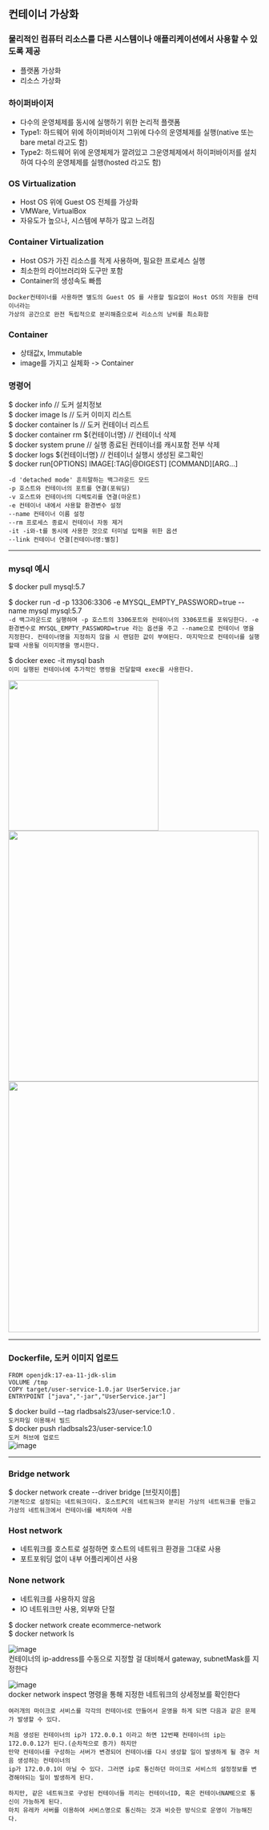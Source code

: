 ## 컨테이너 가상화
### **물리적인 컴퓨터 리소스를 다른 시스템이나 애플리케이션에서 사용할 수 있도록 제공**
* 플랫폼 가상화
* 리소스 가상화
### **하이퍼바이저**
* 다수의 운영체제를 동시에 실행하기 위한 논리적 플랫폼
* Type1: 하드웨어 위에 하이퍼바이저 그위에 다수의 운영체제를 실행(native 또는 bare metal 라고도 함)
* Type2: 하드웨어 위에 운영체제가 깔려있고 그운영체제에서 하이퍼바이저를 설치하여 다수의 운영체제를 실행(hosted 라고도 함)

### **OS Virtualization**
* Host OS 위에 Guest OS 전체를 가상화
* VMWare, VirtualBox
* 자유도가 높으나, 시스템에 부하가 많고 느려짐

### **Container Virtualization**
* Host OS가 가진 리소스를 적게 사용하며, 필요한 프로세스 실행
* 최소한의 라이브러리와 도구만 포함
* Container의 생성속도 빠름

```
Docker컨테이너를 사용하면 별도의 Guest OS 를 사용할 필요없이 Host OS의 자원을 컨테이너라는 
가상의 공간으로 완전 독립적으로 분리해줌으로써 리소스의 낭비를 최소화함
```

### **Container**
* 상태값x, Immutable
* image를 가지고 실체화 -> Container

### **명령어**
\$ docker info // 도커 설치정보 <br>
\$ docker image ls // 도커 이미지 리스트<br>
\$ docker container ls // 도커 컨테이너 리스트<br>
\$ docker container rm \${컨테이너명} // 컨테이너 삭제<br>
\$ docker system prune // 실행 종료된 컨테이너를 캐시포함 전부 삭제<br>
\$ docker logs \${컨테이너명} // 컨테이너 실행시 생성된 로그확인<br>
\$ docker run[OPTIONS] IMAGE[:TAG|@DIGEST] [COMMAND][ARG...]<br>
```
-d 'detached mode' 흔히말하는 백그라운드 모드
-p 호스트와 컨테이너의 포트를 연결(포워딩)
-v 호스트와 컨테이너의 디렉토리를 연결(마운트)
-e 컨테이너 내에서 사용할 환경변수 설정
--name 컨테이너 이름 설정
--rm 프로세스 종료시 컨테이너 자동 제거
-it -i와-t를 동시에 사용한 것으로 터미널 입력을 위한 옵션
--link 컨테이너 연결[컨테이너명:별칭]
```
<hr>

### **mysql 예시**
\$ docker pull mysql:5.7

\$ docker run -d -p 13306:3306 -e MYSQL_EMPTY_PASSWORD=true --name mysql mysql:5.7<br>
`
-d 백그라운드로 실행하며 -p 호스트의 3306포트와 컨테이너의 3306포트를 포워딩한다.
-e 환경변수로 MYSQL_EMPTY_PASSWORD=true 라는 옵션을 주고 --name으로 컨테이너 명을 지정한다.
컨테이너명을 지정하지 않을 시 랜덤한 값이 부여된다. 마지막으로 컨테이너를 실행할때 사용될 이미지명을 명시한다.
`

\$ docker exec -it mysql bash<br>
`
이미 실행된 컨테이너에 추가적인 명령을 전달할때 exec를 사용한다.
`

<img src="https://user-images.githubusercontent.com/46228593/135862100-68f0e5a0-ba78-4783-a093-93ddd2a2a873.png" width="300"/>

<img src="https://user-images.githubusercontent.com/46228593/135862892-eaacdcd7-6540-4226-93cf-31840b153d4d.png" width="500" heigh="400"/>

<img src="https://user-images.githubusercontent.com/46228593/135863042-30a81ae3-4a1a-4983-94d7-2b461171368c.png" width="500" heigh="400"/>
<hr>

### **Dockerfile, 도커 이미지 업로드**
```
FROM openjdk:17-ea-11-jdk-slim 
VOLUME /tmp 
COPY target/user-service-1.0.jar UserService.jar 
ENTRYPOINT ["java","-jar","UserService.jar"] 
```


\$ docker build --tag rladbsals23/user-service:1.0 . <br>
`도커파일 이용해서 빌드`<br>
\$ docker push rladbsals23/user-service:1.0 <br>
`도커 허브에 업로드`<br>
![image](https://user-images.githubusercontent.com/46228593/136013836-caffa4f8-d6ca-4f32-a9f9-bcedd9eee191.png)
<hr>

### **Bridge network**
\$ docker network create --driver bridge [브릿지이름] <br>
`기본적으로 설정되는 네트워크이다.
호스트PC의 네트워크와 분리된 가상의 네트워크를 만들고 가상의 네트워크에서 컨테이너를 배치하여 사용
`
### **Host network**
- 네트워크를 호스트로 설정하면 호스트의 네트워크 환경을 그대로 사용
- 포트포워딩 없이 내부 어플리케이션 사용
### **None network**
- 네트워크를 사용하지 않음
- IO 네트워크만 사용, 외부와 단절

\$ docker network create ecommerce-network <br>
\$ docker network ls

![image](https://user-images.githubusercontent.com/46228593/136195907-9a656294-b5bc-4f17-b5d6-1cd68e4448d8.png) <br>
컨테이너의 ip-address를 수동으로 지정할 걸 대비해서 gateway, subnetMask를 지정한다

![image](https://user-images.githubusercontent.com/46228593/136196071-4467dded-4544-4eee-a5e2-49cdcc930c07.png) <br>
docker network inspect 명령을 통해 지정한 네트워크의 상세정보를 확인한다

```
여러개의 마이크로 서비스를 각각의 컨테이너로 만들어서 운영을 하게 되면 다음과 같은 문제가 발생할 수 있다.

처음 생성된 컨테이너의 ip가 172.0.0.1 이라고 하면 12번째 컨테이너의 ip는 172.0.0.12가 된다.(순차적으로 증가) 하지만 
만약 컨테이너를 구성하는 서버가 변경되어 컨테이너를 다시 생성할 일이 발생하게 될 경우 처음 생성하는 컨테이너의 
ip가 172.0.0.1이 아닐 수 있다. 그러면 ip로 통신하던 마이크로 서비스의 설정정보를 변경해야되는 일이 발생하게 된다. 

하지만, 같은 네트워크로 구성된 컨테이너들 끼리는 컨테이너ID, 혹은 컨테이너NAME으로 통신이 가능하게 된다. 
마치 유레카 서버를 이용하여 서비스명으로 통신하는 것과 비슷한 방식으로 운영이 가능해진다.
```
